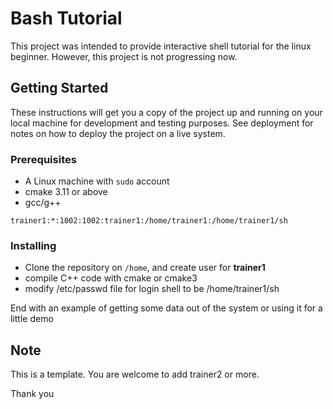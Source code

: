 # Bash Tutorial

This project was intended to provide interactive shell tutorial for the linux beginner. However, this project is not progressing now.

## Getting Started

These instructions will get you a copy of the project up and running on your local machine for development and testing purposes. See deployment for notes on how to deploy the project on a live system.

### Prerequisites

- A Linux machine with `sudo` account
- cmake 3.11 or above
- gcc/g++

```shell
trainer1:*:1002:1002:trainer1:/home/trainer1:/home/trainer1/sh
```

### Installing

- Clone the repository on `/home`, and create user for **trainer1**
- compile C++ code with cmake or cmake3
- modify /etc/passwd file for login shell to be /home/trainer1/sh

End with an example of getting some data out of the system or using it for a little demo

## Note
This is a template. You are welcome to add trainer2 or more.

Thank you
